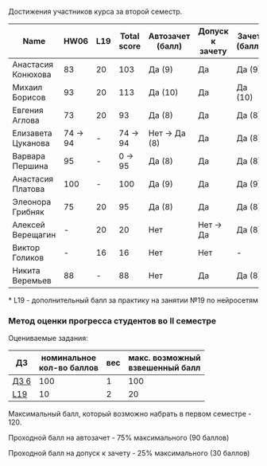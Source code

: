 Достижения участников курса за второй семестр.

| Name               | HW06     | L19  | Total score | Автозачет (балл) | Допуск к зачету | Зачет (балл) |
| ------------------ | -------- | ---- | ----------- | ---------------- | --------------- | ------------ |
| Анастасия Конюхова | 83       | 20   | 103         | Да (9)           | Да              | Да (9)       |
| Михаил Борисов     | 93       | 20   | 113         | Да (10)          | Да              | Да (10)      |
| Евгения Аглова     | 73       | 20   | 93          | Да (8)           | Да              | Да (8)       |
| Елизавета Цуканова | 74 -> 94 | -    | 74 -> 94    | Нет -> Да (8)    | Да              | Да (8)       |
| Варвара Першина    | 95       | -    | 0 -> 95     | Да (8)           | Да              | Да (8)       |
| Анастасия Платова  | 100      | -    | 100         | Да (9)           | Да              | Да (9)       |
| Элеонора Грибняк   | 75       | 20   | 95          | Да (8)           | Да              | Да (8)       |
| Алексей Верещагин  | -        | 20   | 20          | Нет              | Нет -> Да       | Да (8)       |
| Виктор Голиков     | -        | 16   | 16          | Нет              | Нет             | -            |
| Никита Веремьев    | 88       | -    | 88          | Нет              | Да              | Да (8)       |

\* L19 - дополнительный балл за практику на занятии №19 по нейросетям




### Метод оценки прогресса студентов во II семестре

Оцениваемые задания:

| ДЗ                                                                          | номинальное<br>кол-во баллов | вес  | макс. возможный<br>взвешенный балл |
| --------------------------------------------------------------------------- | ---------------------------- | ---- | ---------------------------------- |
| [ДЗ 6](https://github.com/MKrinitskiy/ML4ES1-F2020-S2021/blob/master/HW06/) | 100                          | 1    | 100                                |
| [L19](https://github.com/MKrinitskiy/ML4ES1-F2020-S2021/tree/master/Lect19) | 10                           | 2    | 20                                 |

Максимальный балл, который возможно набрать в первом семестре - 120.

Проходной балл на автозачет - 75% максимального (90 баллов)

Проходной балл на допуск к зачету - 25% максимального (30 баллов)

